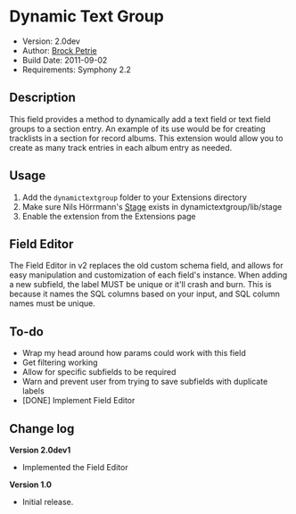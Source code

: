 # Dynamic Text Group

- Version: 2.0dev
- Author: [Brock Petrie](http://www.brockpetrie.com)
- Build Date: 2011-09-02
- Requirements: Symphony 2.2

## Description
This field provides a method to dynamically add a text field or text field groups to a section entry. An example of its use would be for creating tracklists in a section for record albums. This extension would allow you to create as many track entries in each album entry as needed.

## Usage
1. Add the `dynamictextgroup` folder to your Extensions directory
2. Make sure Nils Hörrmann's [Stage](https://github.com/nilshoerrmann/stage) exists in dynamictextgroup/lib/stage
2. Enable the extension from the Extensions page

## Field Editor
The Field Editor in v2 replaces the old custom schema field, and allows for easy manipulation and customization of each field's instance. When adding a new subfield, the label MUST be unique or it'll crash and burn. This is because it names the SQL columns based on your input, and SQL column names must be unique.

## To-do
- Wrap my head around how params could work with this field
- Get filtering working
- Allow for specific subfields to be required
- Warn and prevent user from trying to save subfields with duplicate labels
- [DONE] Implement Field Editor

## Change log

**Version 2.0dev1**
- Implemented the Field Editor

**Version 1.0**
- Initial release.
